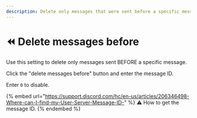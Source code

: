 ```yaml
---
description: Delete only messages that were sent before a specific message.
---
```


# ⏪ Delete messages before

Use this setting to delete only messages sent BEFORE a specific message.

Click the "delete messages before" button and enter the message ID.

Enter `0` to disable.

{% embed url="https://support.discord.com/hc/en-us/articles/206346498-Where-can-I-find-my-User-Server-Message-ID-" %}
⚠ How to get the message ID.
{% endembed %}
